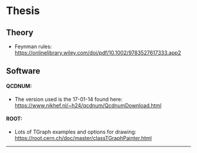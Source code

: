 # Thesis

## Theory
- Feynman rules: https://onlinelibrary.wiley.com/doi/pdf/10.1002/9783527617333.app2 
## 
## Software
#### QCDNUM:
- The version used is the 17-01-14 found here: https://www.nikhef.nl/~h24/qcdnum/QcdnumDownload.html

#### ROOT:
- Lots of TGraph examples and options for drawing: https://root.cern.ch/doc/master/classTGraphPainter.html

* * *

